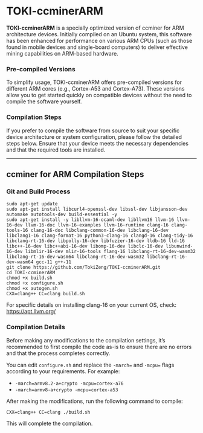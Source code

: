

# TOKI-ccminerARM

**TOKI-ccminerARM** is a specially optimized version of ccminer for ARM architecture devices. Initially compiled on an Ubuntu system, this software has been enhanced for performance on various ARM CPUs (such as those found in mobile devices and single-board computers) to deliver effective mining capabilities on ARM-based hardware.

### Pre-compiled Versions

To simplify usage, TOKI-ccminerARM offers pre-compiled versions for different ARM cores (e.g., Cortex-A53 and Cortex-A73). These versions allow you to get started quickly on compatible devices without the need to compile the software yourself.

### Compilation Steps

If you prefer to compile the software from source to suit your specific device architecture or system configuration, please follow the detailed steps below. Ensure that your device meets the necessary dependencies and that the required tools are installed.

---

## ccminer for ARM Compilation Steps

### Git and Build Process

```
sudo apt-get update
sudo apt-get install libcurl4-openssl-dev libssl-dev libjansson-dev automake autotools-dev build-essential -y
sudo apt-get install -y libllvm-16-ocaml-dev libllvm16 llvm-16 llvm-16-dev llvm-16-doc llvm-16-examples llvm-16-runtime clang-16 clang-tools-16 clang-16-doc libclang-common-16-dev libclang-16-dev libclang1-16 clang-format-16 python3-clang-16 clangd-16 clang-tidy-16 libclang-rt-16-dev libpolly-16-dev libfuzzer-16-dev lldb-16 lld-16 libc++-16-dev libc++abi-16-dev libomp-16-dev libclc-16-dev libunwind-16-dev libmlir-16-dev mlir-16-tools flang-16 libclang-rt-16-dev-wasm32 libclang-rt-16-dev-wasm64 libclang-rt-16-dev-wasm32 libclang-rt-16-dev-wasm64 gcc-11 g++-11
git clone https://github.com/TokiZeng/TOKI-ccminerARM.git
cd TOKI-ccminerARM
chmod +x build.sh
chmod +x configure.sh
chmod +x autogen.sh
CXX=clang++ CC=clang build.sh
```

For specific details on installing clang-16 on your current OS, check: https://apt.llvm.org/

### Compilation Details

Before making any modifications to the compilation settings, it’s recommended to first compile the code as-is to ensure there are no errors and that the process completes correctly.

You can edit `configure.sh` and replace the `-march=` and `-mcpu=` flags according to your requirements. For example:

- `-march=armv8.2-a+crypto -mcpu=cortex-a76`
- `-march=armv8-a+crypto -mcpu=cortex-a53`

After making the modifications, run the following command to compile:

```
CXX=clang++ CC=clang ./build.sh
```

This will complete the compilation.
